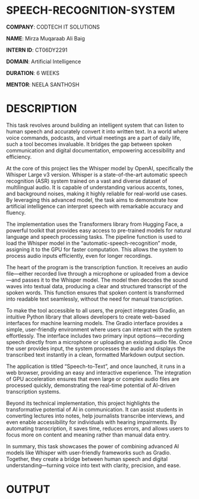 # SPEECH-RECOGNITION-SYSTEM

**COMPANY**: CODTECH IT SOLUTIONS

**NAME**: Mirza Muqaraab Ali Baig

**INTERN ID**: CT06DY2291

**DOMAIN**: Artificial Intelligence

**DURATION**: 6 WEEKS

**MENTOR**: NEELA SANTHOSH

# DESCRIPTION
This task revolves around building an intelligent system that can listen to human speech and accurately convert it into written text. In a world where voice commands, podcasts, and virtual meetings are a part of daily life, such a tool becomes invaluable. It bridges the gap between spoken communication and digital documentation, empowering accessibility and efficiency.

At the core of this project lies the Whisper model by OpenAI, specifically the Whisper Large v3 version. Whisper is a state-of-the-art automatic speech recognition (ASR) system trained on a vast and diverse dataset of multilingual audio. It is capable of understanding various accents, tones, and background noises, making it highly reliable for real-world use cases. By leveraging this advanced model, the task aims to demonstrate how artificial intelligence can interpret speech with remarkable accuracy and fluency.

The implementation uses the Transformers library from Hugging Face, a powerful toolkit that provides easy access to pre-trained models for natural language and speech processing tasks. The pipeline function is used to load the Whisper model in the “automatic-speech-recognition” mode, assigning it to the GPU for faster computation. This allows the system to process audio inputs efficiently, even for longer recordings.

The heart of the program is the transcription function. It receives an audio file—either recorded live through a microphone or uploaded from a device—and passes it to the Whisper model. The model then decodes the sound waves into textual data, producing a clear and structured transcript of the spoken words. This function ensures that spoken content is transformed into readable text seamlessly, without the need for manual transcription.

To make the tool accessible to all users, the project integrates Gradio, an intuitive Python library that allows developers to create web-based interfaces for machine learning models. The Gradio interface provides a simple, user-friendly environment where users can interact with the system effortlessly. The interface includes two primary input options—recording speech directly from a microphone or uploading an existing audio file. Once the user provides input, the system processes the audio and displays the transcribed text instantly in a clean, formatted Markdown output section.

The application is titled “Speech-to-Text”, and once launched, it runs in a web browser, providing an easy and interactive experience. The integration of GPU acceleration ensures that even large or complex audio files are processed quickly, demonstrating the real-time potential of AI-driven transcription systems.

Beyond its technical implementation, this project highlights the transformative potential of AI in communication. It can assist students in converting lectures into notes, help journalists transcribe interviews, and even enable accessibility for individuals with hearing impairments. By automating transcription, it saves time, reduces errors, and allows users to focus more on content and meaning rather than manual data entry.

In summary, this task showcases the power of combining advanced AI models like Whisper with user-friendly frameworks such as Gradio. Together, they create a bridge between human speech and digital understanding—turning voice into text with clarity, precision, and ease.
# OUTPUT
